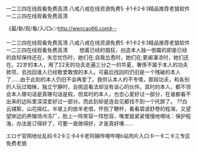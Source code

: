 一二三四在线观看免费高清
八戒八戒在线资源免费5
卡1卡2卡3精品推荐老狼软件
一二三四在线观看免费高清


《最/新/观/看/入/口👉http://wencao66.com》--

一二三四在线观看免费高清
八戒八戒在线资源免费5
卡1卡2卡3精品推荐老狼软件
一二三四在线观看免费高清
　　想着已经的猖狂，创造本人独一倒霉的即是已经的良知保持还在，失恋忧伤时，她们在;自我怂恿时，她们在;更阑凄凉时，她们还在。22岁的本人，用了22天的功夫走遍三分之一的华夏，奢侈不属于本人的功夫款项，去找回谁人已经敢爱敢恨的本人。可最后找回的仍旧是一个残破的本人了......由于此刻的本人仍旧不会再爱了。我供认本人的不专情，那段功夫，和各别的人玩过暗昧，独立宁静时，会挑逗看法却没有谈心的伙伴。其时的本人，都不领会本人哪句话是真哪句话是假，但其时的本人，也忠心爱好过一部分，在谁都看不出来的边际里深深爱好过一部分。而此刻却是连会见都找不到一个托辞了。
??白云铺絮，山花摇红。半坡上的放羊老倌，怀抱了鞭杆，看看碧波舒卷的程海，又望望岸边的养殖场冷冻厂，脸上一阵笑容一阵愁容，嘴里就紧紧慢慢地嘀咕：保护程海，办法是订得好了，可要一直做得好，才是真好噢……





エロゲ官网地址乱码卡2卡三卡4卡老阿姨哔哩哔哩b站肉片入口卡一卡二卡三专区免费老狼
